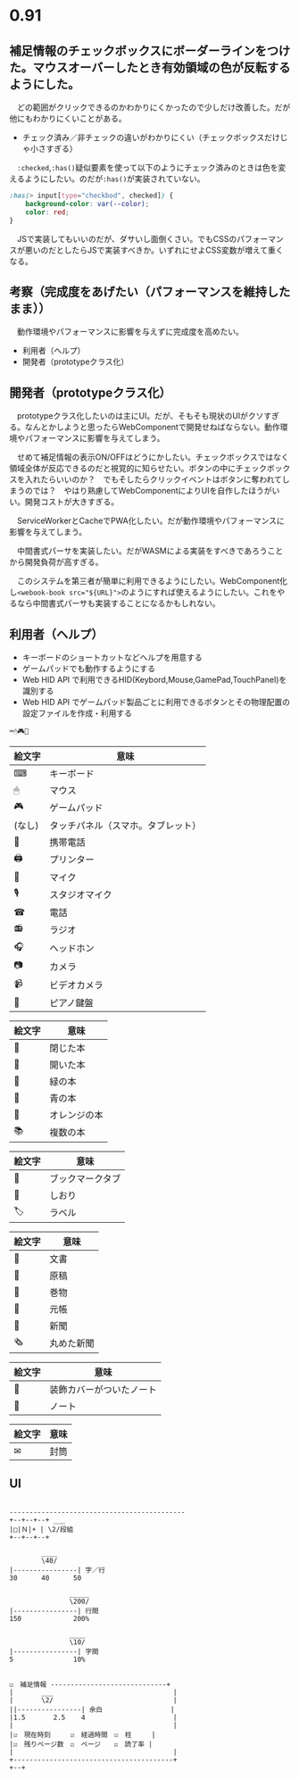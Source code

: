 # 0.91 

## 補足情報のチェックボックスにボーダーラインをつけた。マウスオーバーしたとき有効領域の色が反転するようにした。

　どの範囲がクリックできるのかわかりにくかったので少しだけ改善した。だが他にもわかりにくいことがある。

* チェック済み／非チェックの違いがわかりにくい（チェックボックスだけじゃ小さすぎる）

　`:checked`,`:has()`疑似要素を使って以下のようにチェック済みのときは色を変えるようにしたい。のだが`:has()`が実装されていない。

```css
:has(> input[type="checkbod", checked]) {
    background-color: var(--color);
    color: red;
}
```

　JSで実装してもいいのだが、ダサいし面倒くさい。でもCSSのパフォーマンスが悪いのだとしたらJSで実装すべきか。いずれにせよCSS変数が増えて重くなる。

## 考察（完成度をあげたい（パフォーマンスを維持したまま））

　動作環境やパフォーマンスに影響を与えずに完成度を高めたい。

* 利用者（ヘルプ）
* 開発者（prototypeクラス化）

## 開発者（prototypeクラス化）

　prototypeクラス化したいのは主にUI。だが、そもそも現状のUIがクソすぎる。なんとかしようと思ったらWebComponentで開発せねばならない。動作環境やパフォーマンスに影響を与えてしまう。

　せめて補足情報の表示ON/OFFはどうにかしたい。チェックボックスではなく領域全体が反応できるのだと視覚的に知らせたい。ボタンの中にチェックボックスを入れたらいいのか？　でもそしたらクリックイベントはボタンに奪われてしまうのでは？　やはり熟慮してWebComponentによりUIを自作したほうがいい。開発コストが大きすぎる。

　ServiceWorkerとCacheでPWA化したい。だが動作環境やパフォーマンスに影響を与えてしまう。

　中間書式パーサを実装したい。だがWASMによる実装をすべきであろうことから開発負荷が高すぎる。

　このシステムを第三者が簡単に利用できるようにしたい。WebComponent化し`<webook-book src="${URL}">`のようにすれば使えるようにしたい。これをやるなら中間書式パーサも実装することになるかもしれない。

## 利用者（ヘルプ）

* キーボードのショートカットなどヘルプを用意する
* ゲームパッドでも動作するようにする
* Web HID API で利用できるHID(Keybord,Mouse,GamePad,TouchPanel)を識別する
* Web HID API でゲームパッド製品ごとに利用できるボタンとその物理配置の設定ファイルを作成・利用する

```
⌨🖱🎮📱
```

絵文字|意味
------|----
⌨|キーボード
🖱|マウス
🎮|ゲームパッド
(なし)|タッチパネル（スマホ。タブレット）
📱|携帯電話
🖨|プリンター
🎤|マイク
🎙️|スタジオマイク
☎|電話
📻|ラジオ
🎧|ヘッドホン
📷|カメラ
📹|ビデオカメラ
🎹|ピアノ鍵盤

絵文字|意味
------|----
📕|閉じた本
📖|開いた本
📗|緑の本
📘|青の本
📙|オレンジの本
📚|複数の本

絵文字|意味
------|----
📑|ブックマークタブ
🔖|しおり
🏷|ラベル

絵文字|意味
------|----
📄|文書
📃|原稿
📜|巻物
📒|元帳
📰|新聞
🗞|丸めた新聞

絵文字|意味
------|----
📔|装飾カバーがついたノート
📓|ノート

絵文字|意味
------|----
✉|封筒


## UI

```

--------------------------------------------
+--+--+--+ ___
|□|Ｎ|☀ | \2/段組
+--+--+--+

        ____
        \40/
|----------------| 字／行
30      40      50

               _____
               \200/
|----------------| 行間
150             200%

               ____
               \10/
|----------------| 字間
5               10%


☑　補足情報 -----------------------------+
|       ___                              |
|       \2/                              |
||----------------| 余白                 |
|1.5       2.5    4                      |
|                                        |
|☑　現在時刻　　　☑　経過時間　☑　柱     |
|☑　残りページ数　☑　ページ　　☑　読了率 |
|                                        |
+----------------------------------------+
+--+


```

